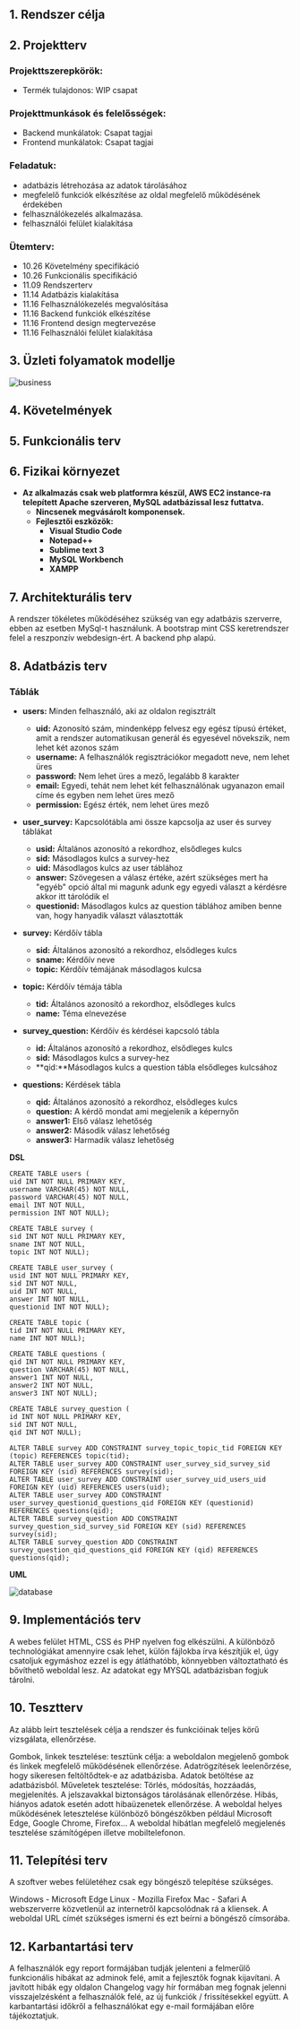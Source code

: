 ## 1. Rendszer célja

## 2. Projektterv

### Projekttszerepkörök:
  * Termék tulajdonos: WIP csapat
### Projekttmunkások és felelősségek:
  * Backend munkálatok: Csapat tagjai
  * Frontend munkálatok: Csapat tagjai

### Feladatuk: 
- adatbázis létrehozása az adatok tárolásához
- megfelelő funkciók elkészítése az oldal megfelelő működésének érdekében
- felhasználókezelés alkalmazása.
- felhasználói felület kialakítása

### Ütemterv:
 - 10.26 Követelmény specifikáció 
 - 10.26 Funkcionális specifikáció
 - 11.09 Rendszerterv
 - 11.14 Adatbázis kialakítása
 - 11.16 Felhasználókezelés megvalósítása
 - 11.16 Backend funkciók elkészítése
 - 11.16 Frontend design megtervezése
 - 11.16 Felhasználói felület kialakítása

## 3. Üzleti folyamatok modellje

![business](../docs/Picture/rend_3.png)

## 4. Követelmények

## 5. Funkcionális terv

## 6. Fizikai környezet

- **Az alkalmazás csak web platformra készül, AWS EC2 instance-ra telepített Apache szerveren, MySQL adatbázissal lesz futtatva.**
  - **Nincsenek megvásárolt komponensek.**
  - **Fejlesztői eszközök:**
    - **Visual Studio Code**
    - **Notepad++**
    - **Sublime text 3**
    - **MySQL Workbench**
    - **XAMPP**

## 7. Architekturális terv

A rendszer tökéletes működéséhez szükség van egy adatbázis szerverre, ebben az esetben MySql-t használunk. A bootstrap mint CSS keretrendszer felel a reszponzív webdesign-ért. A backend php alapú.

## 8. Adatbázis terv

### **Táblák**
- **users:** Minden felhasználó, aki az oldalon regisztrált
  - **uid:** Azonosító szám, mindenképp felvesz egy egész típusú értéket, amit a rendszer automatikusan generál és egyesével növekszik, nem lehet két azonos szám
  - **username:** A felhasználók regisztrációkor megadott neve, nem lehet üres
  - **password:** Nem lehet üres a mező, legalább 8 karakter
  - **email:** Egyedi, tehát nem lehet két felhasználónak ugyanazon email címe és egyben nem lehet üres mező
  - **permission:** Egész érték, nem lehet üres mező 

- **user_survey:** Kapcsolótábla ami össze kapcsolja az user és survey táblákat
  - **usid:** Általános azonosító a rekordhoz, elsődleges kulcs
  - **sid:** Másodlagos kulcs a survey-hez
  - **uid:** Másodlagos kulcs az user táblához
  - **answer:** Szövegesen a válasz értéke, azért szükséges mert ha "egyéb" opció által mi magunk adunk egy egyedi választ a kérdésre akkor itt tárolódik el
  - **questionid:** Másodlagos kulcs az question táblához amiben benne van, hogy hanyadik választ választották

- **survey:** Kérdőív tábla
  - **sid:** Általános azonosító a rekordhoz, elsődleges kulcs
  - **sname:** Kérdőív neve
  - **topic:** Kérdőív témájának másodlagos kulcsa
  
- **topic:** Kérdőív témája tábla
  - **tid:** Általános azonosító a rekordhoz, elsődleges kulcs
  - **name:** Téma elnevezése
  
- **survey_question:** Kérdőív és kérdései kapcsoló tábla
  - **id:** Általános azonosító a rekordhoz, elsődleges kulcs
  - **sid:** Másodlagos kulcs a survey-hez
  - **qid:**Másodlagos kulcs a question tábla elsődleges kulcsához
  
- **questions:** Kérdések tábla
  - **qid:** Általános azonosító a rekordhoz, elsődleges kulcs
  - **question:** A kérdő mondat ami megjelenik a képernyőn
  - **answer1:** Első válasz lehetőség
  - **answer2:** Második válasz lehetőség
  - **answer3:** Harmadik válasz lehetőség


**DSL**
```
CREATE TABLE users (
uid INT NOT NULL PRIMARY KEY,
username VARCHAR(45) NOT NULL,
password VARCHAR(45) NOT NULL,
email INT NOT NULL,
permission INT NOT NULL);

CREATE TABLE survey (
sid INT NOT NULL PRIMARY KEY,
sname INT NOT NULL,
topic INT NOT NULL);

CREATE TABLE user_survey (
usid INT NOT NULL PRIMARY KEY,
sid INT NOT NULL,
uid INT NOT NULL,
answer INT NOT NULL,
questionid INT NOT NULL);

CREATE TABLE topic (
tid INT NOT NULL PRIMARY KEY,
name INT NOT NULL);

CREATE TABLE questions (
qid INT NOT NULL PRIMARY KEY,
question VARCHAR(45) NOT NULL,
answer1 INT NOT NULL,
answer2 INT NOT NULL,
answer3 INT NOT NULL);

CREATE TABLE survey_question (
id INT NOT NULL PRIMARY KEY,
sid INT NOT NULL,
qid INT NOT NULL);

ALTER TABLE survey ADD CONSTRAINT survey_topic_topic_tid FOREIGN KEY (topic) REFERENCES topic(tid);
ALTER TABLE user_survey ADD CONSTRAINT user_survey_sid_survey_sid FOREIGN KEY (sid) REFERENCES survey(sid);
ALTER TABLE user_survey ADD CONSTRAINT user_survey_uid_users_uid FOREIGN KEY (uid) REFERENCES users(uid);
ALTER TABLE user_survey ADD CONSTRAINT user_survey_questionid_questions_qid FOREIGN KEY (questionid) REFERENCES questions(qid);
ALTER TABLE survey_question ADD CONSTRAINT survey_question_sid_survey_sid FOREIGN KEY (sid) REFERENCES survey(sid);
ALTER TABLE survey_question ADD CONSTRAINT survey_question_qid_questions_qid FOREIGN KEY (qid) REFERENCES questions(qid);

```
**UML**

![database](../docs/Pictures/Db_UML.png)

## 9. Implementációs terv

A webes felület HTML, CSS és PHP nyelven fog elkészülni. A különböző technológiákat amennyire csak lehet, külön fájlokba írva készítjük el, úgy csatoljuk egymáshoz ezzel is egy átláthatóbb, könnyebben változtatható és bővíthető weboldal lesz. Az adatokat egy MYSQL adatbázisban fogjuk tárolni.

## 10. Tesztterv

Az alább leírt tesztelések célja a rendszer és funkcióinak teljes körű vizsgálata, ellenőrzése.

Gombok, linkek tesztelése: tesztünk célja: a weboldalon megjelenő gombok és linkek megfelelő működésének ellenőrzése.
Adatrögzítések leelenőrzése, hogy sikeresen feltöltődtek-e az adatbázisba. 
Adatok betöltése az adatbázisból.
Műveletek tesztelése: Törlés, módosítás, hozzáadás, megjelenítés.
A jelszavakkal biztonságos tárolásának ellenőrzése.
Hibás, hiányos adatok esetén adott hibaüzenetek ellenőrzése.
A weboldal helyes működésének letesztelése különböző böngészőkben például Microsoft Edge, Google Chrome, Firefox…
A weboldal hibátlan megfelelő megjelenés tesztelése számítógépen illetve mobiltelefonon.

## 11. Telepítési terv

A szoftver webes felületéhez csak egy böngésző telepítése szükséges.

Windows - Microsoft Edge
Linux - Mozilla Firefox
Mac - Safari
A webszerverre közvetlenül az internetről kapcsolódnak rá a kliensek. A weboldal URL címét szükséges ismerni és ezt beírni a böngésző címsorába.

## 12. Karbantartási terv

A felhasználók egy report formájában tudják jelenteni a felmerűlő funkcionális hibákat az adminok felé, amit a fejlesztők fognak kijavítani. A javított hibák egy oldalon Changelog vagy hír formában meg fognak jelenni visszajelzésként a felhasználók felé, az új funkciók / frissítésekkel együtt. A karbantartási időkről a felhasználókat egy e-mail formájában előre tájékoztatjuk.